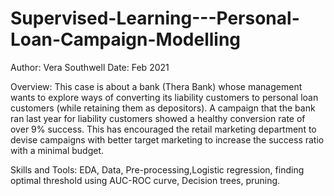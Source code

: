# Supervised-Learning---Personal-Loan-Campaign-Modelling
Author: Vera Southwell
Date: Feb 2021

Overview: This case is about a bank (Thera Bank) whose management wants to explore ways of converting its liability customers to personal loan customers (while retaining them as depositors). A campaign that the bank ran last year for liability customers showed a healthy conversion rate of over 9% success. This has encouraged the retail marketing department to devise campaigns with better target marketing to increase the success ratio with a minimal budget.

Skills and Tools: EDA, Data, Pre-processing,Logistic regression, finding optimal threshold using AUC-ROC curve, Decision trees, pruning.
